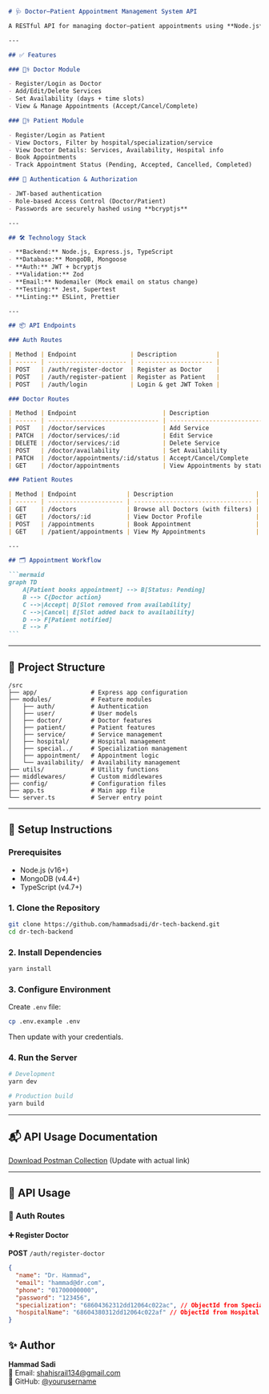 ````markdown
# 🩺 Doctor–Patient Appointment Management System API

A RESTful API for managing doctor–patient appointments using **Node.js**, **Express.js**, **TypeScript**, and **MongoDB**. This system allows doctors to register and manage services and availability, while patients can browse doctors, view available time slots, and request appointments.

---

## ✅ Features

### 👨‍⚕️ Doctor Module

- Register/Login as Doctor
- Add/Edit/Delete Services
- Set Availability (days + time slots)
- View & Manage Appointments (Accept/Cancel/Complete)

### 👩‍⚕️ Patient Module

- Register/Login as Patient
- View Doctors, Filter by hospital/specialization/service
- View Doctor Details: Services, Availability, Hospital info
- Book Appointments
- Track Appointment Status (Pending, Accepted, Cancelled, Completed)

### 🔐 Authentication & Authorization

- JWT-based authentication
- Role-based Access Control (Doctor/Patient)
- Passwords are securely hashed using **bcryptjs**

---

## 🛠️ Technology Stack

- **Backend:** Node.js, Express.js, TypeScript
- **Database:** MongoDB, Mongoose
- **Auth:** JWT + bcryptjs
- **Validation:** Zod
- **Email:** Nodemailer (Mock email on status change)
- **Testing:** Jest, Supertest
- **Linting:** ESLint, Prettier

---

## 📦 API Endpoints

### Auth Routes

| Method | Endpoint               | Description           |
| ------ | ---------------------- | --------------------- |
| POST   | /auth/register-doctor  | Register as Doctor    |
| POST   | /auth/register-patient | Register as Patient   |
| POST   | /auth/login            | Login & get JWT Token |

### Doctor Routes

| Method | Endpoint                        | Description                 |
| ------ | ------------------------------- | --------------------------- |
| POST   | /doctor/services                | Add Service                 |
| PATCH  | /doctor/services/:id            | Edit Service                |
| DELETE | /doctor/services/:id            | Delete Service              |
| POST   | /doctor/availability            | Set Availability            |
| PATCH  | /doctor/appointments/:id/status | Accept/Cancel/Complete      |
| GET    | /doctor/appointments            | View Appointments by status |

### Patient Routes

| Method | Endpoint              | Description                       |
| ------ | --------------------- | --------------------------------- |
| GET    | /doctors              | Browse all Doctors (with filters) |
| GET    | /doctors/:id          | View Doctor Profile               |
| POST   | /appointments         | Book Appointment                  |
| GET    | /patient/appointments | View My Appointments              |

---

## 🗂️ Appointment Workflow

```mermaid
graph TD
    A[Patient books appointment] --> B[Status: Pending]
    B --> C{Doctor action}
    C -->|Accept| D[Slot removed from availability]
    C -->|Cancel| E[Slot added back to availability]
    D --> F[Patient notified]
    E --> F
```
````

---

## 📁 Project Structure

```
/src
├── app/               # Express app configuration
├── modules/           # Feature modules
│   ├── auth/          # Authentication
│   ├── user/          # User models
│   ├── doctor/        # Doctor features
│   ├── patient/       # Patient features
│   ├── service/       # Service management
│   ├── hospital/      # Hospital management
│   ├── special../     # Specialization management
│   ├── appointment/   # Appointment logic
│   └── availability/  # Availability management
├── utils/             # Utility functions
├── middlewares/       # Custom middlewares
├── config/            # Configuration files
├── app.ts             # Main app file
└── server.ts          # Server entry point
```

---

## 🚀 Setup Instructions

### Prerequisites

- Node.js (v16+)
- MongoDB (v4.4+)
- TypeScript (v4.7+)

### 1. Clone the Repository

```bash
git clone https://github.com/hammadsadi/dr-tech-backend.git
cd dr-tech-backend
```

### 2. Install Dependencies

```bash
yarn install
```

### 3. Configure Environment

Create `.env` file:

```bash
cp .env.example .env
```

Then update with your credentials.

### 4. Run the Server

```bash
# Development
yarn dev

# Production build
yarn build
```

---

## 📬 API Usage Documentation

[Download Postman Collection](./postman_collection.json) (Update with actual link)

---

## 📘 API Usage

### 🔐 Auth Routes

#### ➕ Register Doctor

**POST** `/auth/register-doctor`

```json
{
  "name": "Dr. Hammad",
  "email": "hammad@dr.com",
  "phone": "01700000000",
  "password": "123456",
  "specialization": "68604362312dd12064c022ac", // ObjectId from Specialization collection
  "hospitalName": "68604380312dd12064c022af" // ObjectId from Hospital collection
}
```

## ✨ Author

**Hammad Sadi**  
📧 Email: [shahisrail134@gmail.com](mailto:shahisrail134@gmail.com)  
🔗 GitHub: [@yourusername](https://github.com/yourusername)
